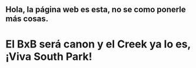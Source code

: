 <html>
 <head>
  
 </head>
 <body>
  <h2>Hola, la página web es esta, no se como ponerle más cosas.</h2>
  <h1>El BxB será canon y el Creek ya lo es, ¡Viva South Park!</h1>
 </body>

</html>
